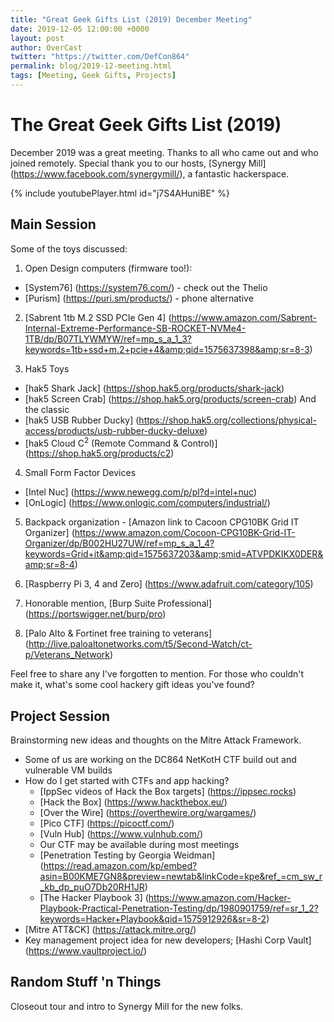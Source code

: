 ```yaml
---
title: "Great Geek Gifts List (2019) December Meeting"
date: 2019-12-05 12:00:00 +0000
layout: post
author: OverCast
twitter: "https://twitter.com/DefCon864"
permalink: blog/2019-12-meeting.html
tags: [Meeting, Geek Gifts, Projects]
---
```

# The Great Geek Gifts List (2019)
December 2019 was a great meeting.  Thanks to all who came out and who joined remotely.
Special thank you to our hosts, [Synergy Mill] (https://www.facebook.com/synergymill/), a fantastic hackerspace.

{% include youtubePlayer.html id="j7S4AHuniBE" %}

## Main Session
Some of the toys discussed:

1. Open Design computers (firmware too!): 
 - [System76] (https://system76.com/) - check out the Thelio
 - [Purism] (https://puri.sm/products/) - phone alternative

2. [Sabrent 1tb M.2 SSD PCIe Gen 4] (https://www.amazon.com/Sabrent-Internal-Extreme-Performance-SB-ROCKET-NVMe4-1TB/dp/B07TLYWMYW/ref=mp_s_a_1_3?keywords=1tb+ssd+m.2+pcie+4&amp;qid=1575637398&amp;sr=8-3)

3. Hak5 Toys
 - [hak5 Shark Jack] (https://shop.hak5.org/products/shark-jack)
 - [hak5 Screen Crab] (https://shop.hak5.org/products/screen-crab)
And the classic
 - [hak5 USB Rubber Ducky] (https://shop.hak5.org/collections/physical-access/products/usb-rubber-ducky-deluxe)
 - [hak5 Cloud C<sup>2</sup> (Remote Command & Control)] (https://shop.hak5.org/products/c2)

4. Small Form Factor Devices
 - [Intel Nuc] (https://www.newegg.com/p/pl?d=intel+nuc)
 - [OnLogic] (https://www.onlogic.com/computers/industrial/)

5. Backpack organization - [Amazon link to Cacoon CPG10BK Grid IT Organizer] (https://www.amazon.com/Cocoon-CPG10BK-Grid-IT-Organizer/dp/B002HU27UW/ref=mp_s_a_1_4?keywords=Grid+it&amp;qid=1575637203&amp;smid=ATVPDKIKX0DER&amp;sr=8-4)

6. [Raspberry Pi 3, 4 and Zero] (https://www.adafruit.com/category/105)

7. Honorable mention, [Burp Suite Professional] (https://portswigger.net/burp/pro)
 
8. [Palo Alto & Fortinet free training to veterans] (http://live.paloaltonetworks.com/t5/Second-Watch/ct-p/Veterans_Network)

Feel free to share any I've forgotten to mention.  For those who couldn't make it, what's some cool hackery gift ideas you've found?

## Project Session
Brainstorming new ideas and thoughts on the Mitre Attack Framework.
 - Some of us are working on the DC864 NetKotH CTF build out and vulnerable VM builds
 - How do I get started with CTFs and app hacking?  
   - [IppSec videos of Hack the Box targets] (https://ippsec.rocks)
   - [Hack the Box] (https://www.hackthebox.eu/)
   - [Over the Wire] (https://overthewire.org/wargames/)
   - [Pico CTF] (https://picoctf.com/)
   - [Vuln Hub] (https://www.vulnhub.com/)
   - Our CTF may be available during most meetings
   - [Penetration Testing by Georgia Weidman] (https://read.amazon.com/kp/embed?asin=B00KME7GN8&preview=newtab&linkCode=kpe&ref_=cm_sw_r_kb_dp_puO7Db20RH1JR)
   - [The Hacker Playbook 3] (https://www.amazon.com/Hacker-Playbook-Practical-Penetration-Testing/dp/1980901759/ref=sr_1_2?keywords=Hacker+Playbook&qid=1575912926&sr=8-2)
 - [Mitre ATT&CK] (https://attack.mitre.org/)
 - Key management project idea for new developers; [Hashi Corp Vault] (https://www.vaultproject.io/)

## Random Stuff 'n Things

Closeout tour and intro to Synergy Mill for the new folks.